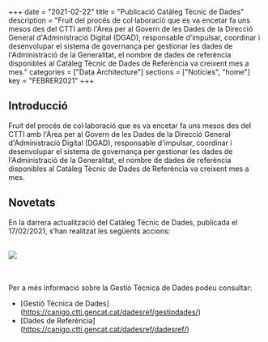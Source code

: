+++
date        = "2021-02-22"
title       = "Publicació Catàleg Tècnic de Dades"
description = "Fruit del procés de col·laboració que es va encetar fa uns mesos des del CTTI amb l'Àrea per al Govern de les Dades de la Direcció General d'Administració Digital (DGAD), responsable d'impulsar, coordinar i desenvolupar el sistema de governança per gestionar les dades de l'Administració de la Generalitat, el nombre de dades de referència disponibles al Catàleg Tècnic de Dades de Referència va creixent mes a mes."
categories  = ["Data Architecture"]
sections    = ["Notícies", "home"]
key = "FEBRER2021"
+++

## Introducció

Fruit del procés de col·laboració que es va encetar fa uns mesos des del CTTI amb l'Àrea per al Govern de les Dades
de la Direcció General d'Administració Digital (DGAD), responsable d'impulsar, coordinar i desenvolupar el sistema
de governança per gestionar les dades de l'Administració de la Generalitat, el nombre de dades de referència disponibles
al Catàleg Tècnic de Dades de Referència va creixent mes a mes.
 
## Novetats

En la darrera actualització del Catàleg Tècnic de Dades, publicada el 17/02/2021, s’han realitzat les següents accions:
<br>
<br>

![](/images/news/DadRef.grafic_publicació_20210217.png)

<br>
<br>
Per a més informació sobre la Gestió Tècnica de Dades podeu consultar:

* [Gestió Tècnica de Dades] (https://canigo.ctti.gencat.cat/dadesref/gestiodades/)
* [Dades de Referència] (https://canigo.ctti.gencat.cat/dadesref/dadesref/)

